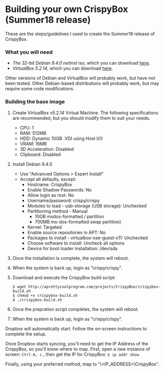 # Building your own CrispyBox (Summer18 release)

These are the steps/guidelines I used to create the Summer18 release of CrispyBox.

### What you will need
* *The 32-bit Debian 9.4.0 netinst iso*, which you can download [here](https://cdimage.debian.org/debian-cd/9.4.0/i386/iso-cd/).
* *VirtualBox 5.2.14*, which you can download [here](https://www.virtualbox.org/wiki/Download_Old_Builds_5_2). 

Other versions of Debian and VirtualBox will probably work, but have not been tested. Other Debian-based distributions will probably work, but may require some code modifications.

### Building the base image
1. Create VirtualBox v5.2.14 Virtual Machine. The following specifications are recommended, but you should modify them to suit your needs.
    * CPU: 1
    * RAM: 512MB
    * HDD: Dynamic 10GB .VDI using Host I/O
    * VRAM: 16MB
    * 3D Acceleration: Disabled
    * Clipboard: Disabled
	
2. Install Debian 9.4.0
    * Use "Advanced Options > Expert Install"
    * Accept all defaults, except:
      * Hostname: CrispyBox
      * Enable Shadow Passwords: No
      * Allow login as root: No
      * Username/password: crispy/crispy
      * Modules to load - usb-storage (USB storage): Unchecked
      * Partitioning method - Manual
        * 10GB msdos-formatted / partition
        * 700MB ms-dos-formatted swap partition)
      * Kernel: Targeted
      * Enable source repositories in APT: No
      * Packages to install - virtualbox-ose-guest-x11: Unchecked
      * Choose software to install: Uncheck all options
      * Device for boot loader installation: /dev/sda

3. Once the installation is complete, the system will reboot.

4. When the system is back up, login as "crispy/crispy".

5. Download and execute the CrispyBox build script:
    ```
    $ wget http://aprettycoolprogram.com/projects/CrispyBox/crispybox-build.sh
    $ chmod +x crispybox-build.sh
    $ ./crispybox-build.sh
    ```	
6. Once the prepration script completes, the system will reboot.
	
7. When the system is back up, login as "crispy/crispy".

Dropbox will automatically start. Follow the on-screen instructions to complete the setup.

Once Dropbox starts syncing, you'll need to get the IP Address of the CrispyBox, so you'll know where to map. First, open a new instance of screen:
    ```
    Ctrl-A, c
    ```	, then get the IP for CrispyBox:
    ```
    $ ip addr show
    ```.

Finally, using your preferred method, map to "\\<IP_ADDRESS>\CrispyBox".